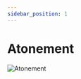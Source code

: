 ```yaml
---
sidebar_position: 1
---
```


# Atonement

![Atonement](https://vwiki.valorserver.com/api/item/picture/atonement)

